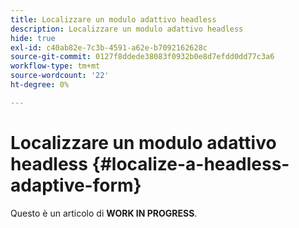 ```yaml
---
title: Localizzare un modulo adattivo headless
description: Localizzare un modulo adattivo headless
hide: true
exl-id: c40ab82e-7c3b-4591-a62e-b7092162628c
source-git-commit: 0127f8ddede38083f0932b0e8d7efdd0dd77c3a6
workflow-type: tm+mt
source-wordcount: '22'
ht-degree: 0%

---
```


# Localizzare un modulo adattivo headless {#localize-a-headless-adaptive-form}

<span class="preview"> Questo è un articolo di **WORK IN PROGRESS**.</span>
